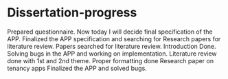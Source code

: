 # Dissertation-progress
Prepared questionnaire. Now today I will decide final specification of the APP.
Finalized the APP specification and searching for Research papers for literature review. 
Papers searched for literature review. 
Introduction Done. 
Solving bugs in the APP and working on implementation.
Literature review done with 1st and 2nd theme. 
Proper formatting done 
Research paper on tenancy apps
Finalized the APP and solved bugs.
